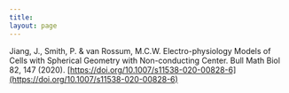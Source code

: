 ```yaml
---
title: 
layout: page
---
```


Jiang, J., Smith, P. & van Rossum, M.C.W. Electro-physiology Models of Cells with Spherical Geometry with Non-conducting Center. Bull Math Biol 82, 147 (2020). [https://doi.org/10.1007/s11538-020-00828-6](https://doi.org/10.1007/s11538-020-00828-6)
